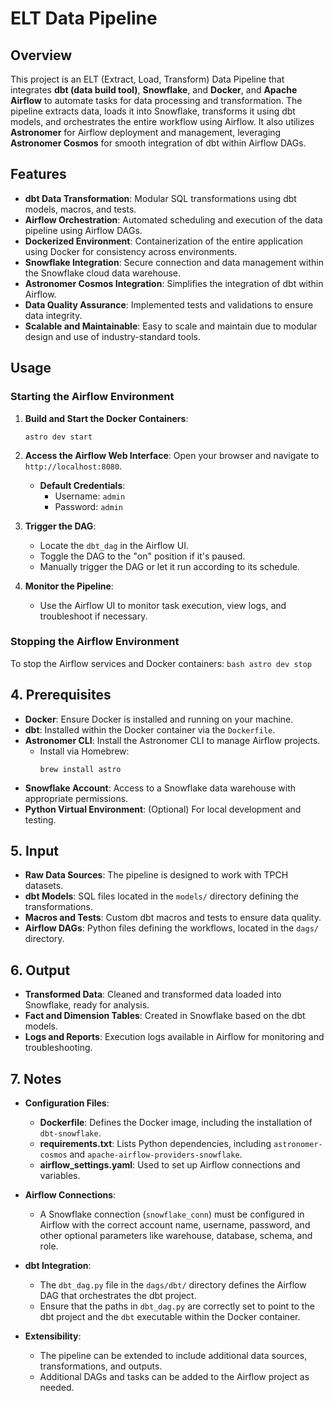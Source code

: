 # ELT Data Pipeline

## Overview
This project is an ELT (Extract, Load, Transform) Data Pipeline that integrates **dbt (data build tool)**, **Snowflake**, and **Docker**, and **Apache Airflow** to automate tasks for data processing and transformation. The pipeline extracts data, loads it into Snowflake, transforms it using dbt models, and orchestrates the entire workflow using Airflow. It also utilizes **Astronomer** for Airflow deployment and management, leveraging **Astronomer Cosmos** for smooth integration of dbt within Airflow DAGs.

## Features
- **dbt Data Transformation**: Modular SQL transformations using dbt models, macros, and tests.
- **Airflow Orchestration**: Automated scheduling and execution of the data pipeline using Airflow DAGs.
- **Dockerized Environment**: Containerization of the entire application using Docker for consistency across environments.
- **Snowflake Integration**: Secure connection and data management within the Snowflake cloud data warehouse.
- **Astronomer Cosmos Integration**: Simplifies the integration of dbt within Airflow.
- **Data Quality Assurance**: Implemented tests and validations to ensure data integrity.
- **Scalable and Maintainable**: Easy to scale and maintain due to modular design and use of industry-standard tools.

## Usage
### Starting the Airflow Environment
1. **Build and Start the Docker Containers**:
    ```
    astro dev start
    ```

2. **Access the Airflow Web Interface**:
    Open your browser and navigate to `http://localhost:8080`.
    - **Default Credentials**:
        - Username: `admin`
        - Password: `admin`

3. **Trigger the DAG**:
    - Locate the `dbt_dag` in the Airflow UI.
    - Toggle the DAG to the "on" position if it's paused.
    - Manually trigger the DAG or let it run according to its schedule.

4. **Monitor the Pipeline**:
    - Use the Airflow UI to monitor task execution, view logs, and troubleshoot if necessary.

### Stopping the Airflow Environment
To stop the Airflow services and Docker containers:
    ```bash
    astro dev stop
    ```

## 4. Prerequisites
- **Docker**: Ensure Docker is installed and running on your machine.
- **dbt**: Installed within the Docker container via the `Dockerfile`.
- **Astronomer CLI**: Install the Astronomer CLI to manage Airflow projects.
    - Install via Homebrew:
        ```
        brew install astro
        ```
- **Snowflake Account**: Access to a Snowflake data warehouse with appropriate permissions.
- **Python Virtual Environment**: (Optional) For local development and testing.

## 5. Input
- **Raw Data Sources**: The pipeline is designed to work with TPCH datasets.
- **dbt Models**: SQL files located in the `models/` directory defining the transformations.
- **Macros and Tests**: Custom dbt macros and tests to ensure data quality.
- **Airflow DAGs**: Python files defining the workflows, located in the `dags/` directory.

## 6. Output
- **Transformed Data**: Cleaned and transformed data loaded into Snowflake, ready for analysis.
- **Fact and Dimension Tables**: Created in Snowflake based on the dbt models.
- **Logs and Reports**: Execution logs available in Airflow for monitoring and troubleshooting.

## 7. Notes
- **Configuration Files**:
    - **Dockerfile**: Defines the Docker image, including the installation of `dbt-snowflake`.
    - **requirements.txt**: Lists Python dependencies, including `astronomer-cosmos` and `apache-airflow-providers-snowflake`.
    - **airflow_settings.yaml**: Used to set up Airflow connections and variables.

- **Airflow Connections**:
    - A Snowflake connection (`snowflake_conn`) must be configured in Airflow with the correct account name, username, password, and other optional parameters like warehouse, database, schema, and role.

- **dbt Integration**:
    - The `dbt_dag.py` file in the `dags/dbt/` directory defines the Airflow DAG that orchestrates the dbt project.
    - Ensure that the paths in `dbt_dag.py` are correctly set to point to the dbt project and the `dbt` executable within the Docker container.

- **Extensibility**:
    - The pipeline can be extended to include additional data sources, transformations, and outputs.
    - Additional DAGs and tasks can be added to the Airflow project as needed.